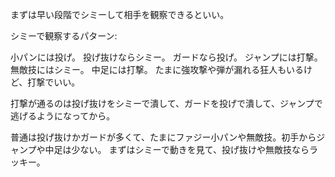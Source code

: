 まずは早い段階でシミーして相手を観察できるといい。

シミーで観察するパターン:

小パンには投げ。
投げ抜けならシミー。
ガードなら投げ。
ジャンプには打撃。
無敵技にはシミー。
中足には打撃。
たまに強攻撃や弾が漏れる狂人もいるけど、打撃でいい。

打撃が通るのは投げ抜けをシミーで潰して、ガードを投げで潰して、ジャンプで逃げるようになってから。

普通は投げ抜けかガードが多くて、たまにファジー小パンや無敵技。初手からジャンプや中足は少ない。
まずはシミーで動きを見て、投げ抜けや無敵技ならラッキー。
